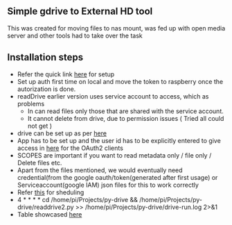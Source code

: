 ## Simple gdrive to External HD tool 
This was created for moving files to nas mount, was fed up with open media server and other tools had to take over the task

## Installation steps 
* Refer the quick link [here](https://developers.google.com/drive/api/quickstart/python) for setup 
* Set up auth first time on local and move the token to raspberry once the autorization is done.
* readDrive earlier version uses service account to access, which as problems 
    * In can read files only those that are shared with the service account. 
    * It cannot delete from drive, due to permission issues ( Tried all could not get )
* drive can be set up as per [here](https://turbofuture.com/computers/Permanently-Mounting-a-USB-Harddrive-to-your-Raspberry-Pi)
* App has to be set up and the user id has to be explicitly entered to give access in [here](https://console.cloud.google.com/apis/credentials?project=zeta-yen-319702) for the OAuth2 clients 
* SCOPES are important if you want to read metadata only / file only / Delete files etc.
* Apart from the files mentioned, we would eventually need credential(from the google oauth/token(generated after first usage) or Serviceaccount(google IAM) json files for this to work correctly
* Refer [this](https://stackoverflow.com/questions/3287038/cron-and-virtualenv) for sheduling
* 4 * * * * cd /home/pi/Projects/py-drive && /home/pi/Projects/py-drive/readdrive2.py >> /home/pi/Projects/py-drive/drive-run.log 2>&1
* Table showcased [here](http://192.168.1.59:8080/table)